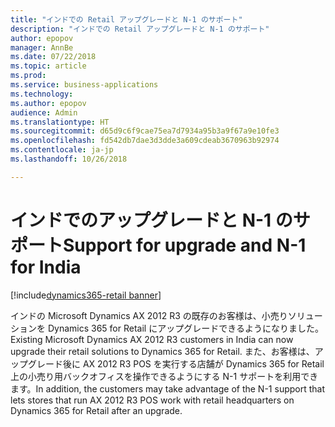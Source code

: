 ```yaml
---
title: "インドでの Retail アップグレードと N-1 のサポート"
description: "インドでの Retail アップグレードと N-1 のサポート"
author: epopov
manager: AnnBe
ms.date: 07/22/2018
ms.topic: article
ms.prod: 
ms.service: business-applications
ms.technology: 
ms.author: epopov
audience: Admin
ms.translationtype: HT
ms.sourcegitcommit: d65d9c6f9cae75ea7d7934a95b3a9f67a9e10fe3
ms.openlocfilehash: fd542db7dae3d3dde3a609cdeab3670963b92974
ms.contentlocale: ja-jp
ms.lasthandoff: 10/26/2018

---
```

#  <a name="support-for-upgrade-and-n-1-for-india"></a><span data-ttu-id="8091b-103">インドでのアップグレードと N-1 のサポート</span><span class="sxs-lookup"><span data-stu-id="8091b-103">Support for upgrade and N-1 for India</span></span>

[!include[dynamics365-retail banner](../includes/dynamics365-retail.md)]



<span data-ttu-id="8091b-104">インドの Microsoft Dynamics AX 2012 R3 の既存のお客様は、小売りソリューションを Dynamics 365 for Retail にアップグレードできるようになりました。</span><span class="sxs-lookup"><span data-stu-id="8091b-104">Existing Microsoft Dynamics AX 2012 R3 customers in India can now upgrade their retail solutions to Dynamics 365 for Retail.</span></span> <span data-ttu-id="8091b-105">また、お客様は、アップグレード後に AX 2012 R3 POS を実行する店舗が Dynamics 365 for Retail 上の小売り用バックオフィスを操作できるようにする N-1 サポートを利用できます。</span><span class="sxs-lookup"><span data-stu-id="8091b-105">In addition, the customers may take advantage of the N-1 support that lets stores that run AX 2012 R3 POS work with retail headquarters on Dynamics 365 for Retail after an upgrade.</span></span>

